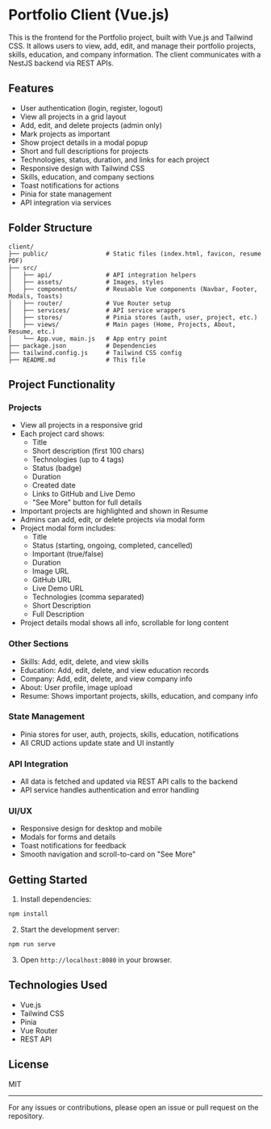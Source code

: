 # Portfolio Client (Vue.js)

This is the frontend for the Portfolio project, built with Vue.js and Tailwind CSS. It allows users to view, add, edit, and manage their portfolio projects, skills, education, and company information. The client communicates with a NestJS backend via REST APIs.

## Features
- User authentication (login, register, logout)
- View all projects in a grid layout
- Add, edit, and delete projects (admin only)
- Mark projects as important
- Show project details in a modal popup
- Short and full descriptions for projects
- Technologies, status, duration, and links for each project
- Responsive design with Tailwind CSS
- Skills, education, and company sections
- Toast notifications for actions
- Pinia for state management
- API integration via services

## Folder Structure
```
client/
├── public/                # Static files (index.html, favicon, resume PDF)
├── src/
│   ├── api/               # API integration helpers
│   ├── assets/            # Images, styles
│   ├── components/        # Reusable Vue components (Navbar, Footer, Modals, Toasts)
│   ├── router/            # Vue Router setup
│   ├── services/          # API service wrappers
│   ├── stores/            # Pinia stores (auth, user, project, etc.)
│   ├── views/             # Main pages (Home, Projects, About, Resume, etc.)
│   └── App.vue, main.js   # App entry point
├── package.json           # Dependencies
├── tailwind.config.js     # Tailwind CSS config
├── README.md              # This file
```

## Project Functionality

### Projects
- View all projects in a responsive grid
- Each project card shows:
  - Title
  - Short description (first 100 chars)
  - Technologies (up to 4 tags)
  - Status (badge)
  - Duration
  - Created date
  - Links to GitHub and Live Demo
  - "See More" button for full details
- Important projects are highlighted and shown in Resume
- Admins can add, edit, or delete projects via modal form
- Project modal form includes:
  - Title
  - Status (starting, ongoing, completed, cancelled)
  - Important (true/false)
  - Duration
  - Image URL
  - GitHub URL
  - Live Demo URL
  - Technologies (comma separated)
  - Short Description
  - Full Description
- Project details modal shows all info, scrollable for long content

### Other Sections
- Skills: Add, edit, delete, and view skills
- Education: Add, edit, delete, and view education records
- Company: Add, edit, delete, and view company info
- About: User profile, image upload
- Resume: Shows important projects, skills, education, and company info

### State Management
- Pinia stores for user, auth, projects, skills, education, notifications
- All CRUD actions update state and UI instantly

### API Integration
- All data is fetched and updated via REST API calls to the backend
- API service handles authentication and error handling

### UI/UX
- Responsive design for desktop and mobile
- Modals for forms and details
- Toast notifications for feedback
- Smooth navigation and scroll-to-card on "See More"

## Getting Started

1. Install dependencies:
```bash
npm install
```
2. Start the development server:
```bash
npm run serve
```
3. Open `http://localhost:8080` in your browser.

## Technologies Used
- Vue.js
- Tailwind CSS
- Pinia
- Vue Router
- REST API

## License
MIT

---
For any issues or contributions, please open an issue or pull request on the repository.
